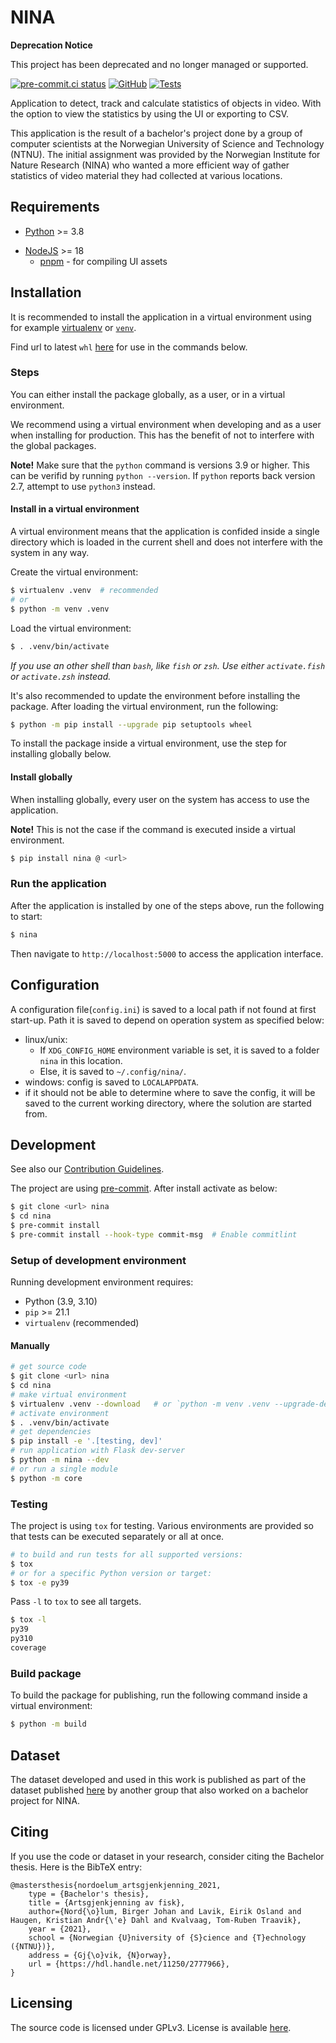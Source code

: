 # NINA
**Deprecation Notice**

This project has been deprecated and no longer managed or supported.

[![pre-commit.ci status](https://results.pre-commit.ci/badge/github/MindTooth/fish-code/master.svg)](https://results.pre-commit.ci/latest/github/MindTooth/fish-code/master)
[![GitHub](https://img.shields.io/github/license/MindTooth/fish-code)](./LICENSE)
[![Tests](https://github.com/tomrtk/fish-code/actions/workflows/tests.yaml/badge.svg)](https://github.com/tomrtk/fish-code/actions/workflows/tests.yaml)

Application to detect, track and calculate statistics of objects in video. With
the option to view the statistics by using the UI or exporting to CSV.

This application is the result of a bachelor's project done by a group of
computer scientists at the Norwegian University of Science and Technology
(NTNU). The initial assignment was provided by the Norwegian Institute for
Nature Research (NINA) who wanted a more efficient way of gather statistics of
video material they had collected at various locations.

## Requirements

- [Python](https://www.python.org) >= 3.8

* [NodeJS](https://nodejs.org) >= 18
  - [pnpm](https://pnpm.io) - for compiling UI assets

## Installation

It is recommended to install the application in a virtual environment using for
example [virtualenv](https://virtualenv.pypa.io) or
[`venv`](https://docs.python.org/3/library/venv.html).

Find url to latest `whl`
[here](https://github.com/tomrtk/fish-code/releases/latest) for use in the
commands below.

### Steps

You can either install the package globally, as a user, or in a virtual
environment.

We recommend using a virtual environment when developing and as a user
when installing for production. This has the benefit of not to interfere
with the global packages.

**Note!** Make sure that the `python` command is versions 3.9 or higher.
This can be verifid by running `python --version`. If `python` reports
back version 2.7, attempt to use `python3` instead.

#### Install in a virtual environment

A virtual environment means that the application is confided inside a
single directory which is loaded in the current shell and does not
interfere with the system in any way.

Create the virtual environment:

```sh
$ virtualenv .venv  # recommended
# or
$ python -m venv .venv
```

Load the virtual environment:

```sh
$ . .venv/bin/activate
```

_If you use an other shell than `bash`, like `fish` or `zsh`. Use
either `activate.fish` or `activate.zsh` instead._

It's also recommended to update the environment before installing the package.
After loading the virtual environment, run the following:

```sh
$ python -m pip install --upgrade pip setuptools wheel
```

To install the package inside a virtual environment, use the step for
installing globally below.

#### Install globally

When installing globally, every user on the system has access to use the
application.

**Note!** This is not the case if the command is executed inside a
virtual environment.

```sh
$ pip install nina @ <url>
```

### Run the application

After the application is installed by one of the steps above, run the
following to start:

```sh
$ nina
```

Then navigate to `http://localhost:5000` to access the application
interface.

## Configuration

A configuration file(`config.ini`) is saved to a local path if not found at first start-up.
Path it is saved to depend on operation system as specified below:

- linux/unix:
  - If `XDG_CONFIG_HOME` environment variable is set, it is saved to a folder
    `nina` in this location.
  - Else, it is saved to `~/.config/nina/`.
- windows: config is saved to `LOCALAPPDATA`.
- if it should not be able to determine where to save the config, it will be saved
  to the current working directory, where the solution are started from.

## Development

See also our [Contribution Guidelines](./CONTRIBUTING.md).

The project are using [pre-commit](https://pre-commit.com/). After install
activate as below:

```sh
$ git clone <url> nina
$ cd nina
$ pre-commit install
$ pre-commit install --hook-type commit-msg  # Enable commitlint
```

### Setup of development environment

Running development environment requires:

- Python (3.9, 3.10)
- `pip` >= 21.1
- `virtualenv` (recommended)

#### Manually

```sh
# get source code
$ git clone <url> nina
$ cd nina
# make virtual environment
$ virtualenv .venv --download   # or `python -m venv .venv --upgrade-deps`
# activate environment
$ . .venv/bin/activate
# get dependencies
$ pip install -e '.[testing, dev]'
# run application with Flask dev-server
$ python -m nina --dev
# or run a single module
$ python -m core
```

### Testing

The project is using `tox` for testing. Various environments are provided
so that tests can be executed separately or all at once.

```sh
# to build and run tests for all supported versions:
$ tox
# or for a specific Python version or target:
$ tox -e py39
```

Pass `-l` to `tox` to see all targets.

```sh
$ tox -l
py39
py310
coverage
```

### Build package

To build the package for publishing, run the following command inside a
virtual environment:

```sh
$ python -m build
```

## Dataset

The dataset developed and used in this work is published as part of the dataset
published [here](https://www.kaggle.com/datasets/benjaminbjerken/freshwater-fish-dataset) by another group that also worked on a bachelor project for NINA.

## Citing

If you use the code or dataset in your research, consider citing the Bachelor thesis.
Here is the BibTeX entry:

```
@mastersthesis{nordoelum_artsgjenkjenning_2021,
	type = {Bachelor's thesis},
	title = {Artsgjenkjenning av fisk},
	author={Nord{\o}lum, Birger Johan and Lavik, Eirik Osland and Haugen, Kristian Andr{\'e} Dahl and Kvalvaag, Tom-Ruben Traavik},
	year = {2021},
	school = {Norwegian {U}niversity of {S}cience and {T}echnology ({NTNU})},
	address = {Gj{\o}vik, {N}orway},
	url = {https://hdl.handle.net/11250/2777966},
}
```

## Licensing

The source code is licensed under GPLv3. License is available [here](./LICENSE).
